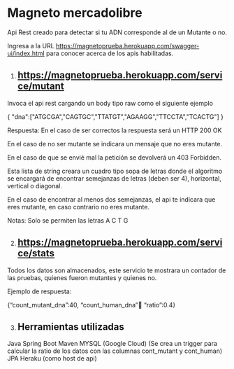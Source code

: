 # Magneto mercadolibre

Api Rest creado para detectar si tu ADN corresponde al de un Mutante o no.



Ingresa a la URL https://magnetoprueba.herokuapp.com/swagger-ui/index.html para conocer acerca de los apis habilitadas.

1. ## https://magnetoprueba.herokuapp.com/service/mutant

  Invoca el api rest cargando un body tipo raw como el siguiente ejemplo
  
  {
    "dna":["ATGCGA","CAGTGC","TTATGT","AGAAGG","TTCCTA","TCACTG"]
  }
  
  Respuesta: En el caso de ser correctos la respuesta será un HTTP 200 OK
  
  En el caso de no ser mutante se indicara un mensaje que no eres mutante.
  
  En el caso de que se envié mal la petición se devolverá un 403 Forbidden.
  
  Esta lista de string creara un cuadro tipo sopa de letras donde el algoritmo se encargará de encontrar semejanzas de letras (deben ser 4), horizontal, vertical
  o diagonal.
  
  En el caso de encontrar al menos dos semejanzas, el api te indicara que eres mutante, en caso contrario no eres mutante.
  
  Notas: Solo se permiten las letras A C T G
  
2.  ## https://magnetoprueba.herokuapp.com/service/stats

  Todos los datos son almacenados, este servicio te mostrara un contador de las pruebas, quienes fueron mutantes y quienes no.
  
  Ejemplo de respuesta:
  
  {“count_mutant_dna”:40, “count_human_dna”:100: “ratio”:0.4}
  
3.  ## Herramientas utilizadas

  Java
  Spring Boot Maven
  MYSQL (Google Cloud)
    (Se crea un trigger para calcular la ratio de los datos con las columnas cont_mutant y cont_human)
  JPA
  Heraku (como host de api)


